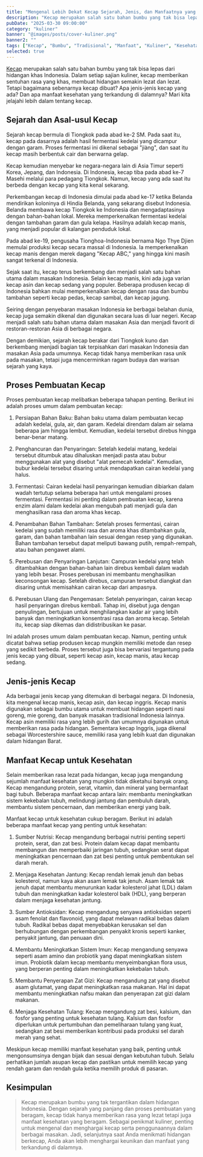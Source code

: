 ```yaml
---
title: "Mengenal Lebih Dekat Kecap Sejarah, Jenis, dan Manfaatnya yang Luar Biasa"
description: "Kecap merupakan salah satu bahan bumbu yang tak bisa lepas dari hidangan khas Indonesia.Kecap merupakan salah satu bahan bumbu yang tak bisa lepas dari hidangan khas Indonesia."
pubDate: "2025-03-30 09:00:00"
category: "kuliner"
banner: "@images/posts/cover-kuliner.png"
banner2: ""
tags: ["Kecap", "Bumbu", "Tradisional", "Manfaat", "Kuliner", "Kesehatan"]
selected: true
---
```


[Kecap](https://id.m.wikipedia.org/wiki/Kecap) merupakan salah satu bahan bumbu yang tak bisa lepas dari hidangan khas Indonesia.  Dalam setiap sajian kuliner, kecap memberikan sentuhan rasa yang khas, membuat hidangan semakin lezat dan lezat. Tetapi bagaimana sebenarnya kecap dibuat? Apa jenis-jenis kecap yang ada? Dan apa manfaat kesehatan yang terkandung di dalamnya? Mari kita jelajahi lebih dalam tentang kecap.

## Sejarah dan Asal-usul Kecap 

Sejarah kecap bermula di Tiongkok pada abad ke-2 SM. Pada saat itu, kecap pada dasarnya adalah hasil fermentasi kedelai yang dicampur dengan garam. Proses fermentasi ini dikenal sebagai "jiàng", dan saat itu kecap masih berbentuk cair dan berwarna gelap.

Kecap kemudian menyebar ke negara-negara lain di Asia Timur seperti Korea, Jepang, dan Indonesia. Di Indonesia, kecap tiba pada abad ke-7 Masehi melalui para pedagang Tiongkok. Namun, kecap yang ada saat itu berbeda dengan kecap yang kita kenal sekarang.

Perkembangan kecap di Indonesia dimulai pada abad ke-17 ketika Belanda mendirikan koloninya di Hindia Belanda, yang sekarang disebut Indonesia. Belanda membawa kecap Tiongkok ke Indonesia dan mengadaptasinya dengan bahan-bahan lokal. Mereka memperkenalkan fermentasi kedelai dengan tambahan garam dan gula kelapa. Hasilnya adalah kecap manis, yang menjadi popular di kalangan penduduk lokal.

Pada abad ke-19, pengusaha Tionghoa-Indonesia bernama Ngo Thye Djien memulai produksi kecap secara massal di Indonesia. Ia memperkenalkan kecap manis dengan merek dagang "Kecap ABC," yang hingga kini masih sangat terkenal di Indonesia.

Sejak saat itu, kecap terus berkembang dan menjadi salah satu bahan utama dalam masakan Indonesia. Selain kecap manis, kini ada juga varian kecap asin dan kecap sedang yang populer. Beberapa produsen kecap di Indonesia bahkan mulai memperkenalkan kecap dengan rasa dan bumbu tambahan seperti kecap pedas, kecap sambal, dan kecap jagung.

Seiring dengan penyebaran masakan Indonesia ke berbagai belahan dunia, kecap juga semakin dikenal dan digunakan secara luas di luar negeri. Kecap menjadi salah satu bahan utama dalam masakan Asia dan menjadi favorit di restoran-restoran Asia di berbagai negara.

Dengan demikian, sejarah kecap berakar dari Tiongkok kuno dan berkembang menjadi bagian tak terpisahkan dari masakan Indonesia dan masakan Asia pada umumnya. Kecap tidak hanya memberikan rasa unik pada masakan, tetapi juga mencerminkan ragam budaya dan warisan sejarah yang kaya.

## Proses Pembuatan Kecap

Proses pembuatan kecap melibatkan beberapa tahapan penting. Berikut ini adalah proses umum dalam pembuatan kecap:

1. Persiapan Bahan Baku: Bahan baku utama dalam pembuatan kecap adalah kedelai, gula, air, dan garam. Kedelai direndam dalam air selama beberapa jam hingga lembut. Kemudian, kedelai tersebut direbus hingga benar-benar matang.

2. Penghancuran dan Penyaringan: Setelah kedelai matang, kedelai tersebut ditumbuk atau dihaluskan menjadi pasta atau bubur menggunakan alat yang disebut "alat pemecah kedelai". Kemudian, bubur kedelai tersebut disaring untuk mendapatkan cairan kedelai yang halus.

3. Fermentasi: Cairan kedelai hasil penyaringan kemudian dibiarkan dalam wadah tertutup selama beberapa hari untuk mengalami proses fermentasi. Fermentasi ini penting dalam pembuatan kecap, karena enzim alami dalam kedelai akan mengubah pati menjadi gula dan menghasilkan rasa dan aroma khas kecap.

4. Penambahan Bahan Tambahan: Setelah proses fermentasi, cairan kedelai yang sudah memiliki rasa dan aroma khas ditambahkan gula, garam, dan bahan tambahan lain sesuai dengan resep yang digunakan. Bahan tambahan tersebut dapat meliputi bawang putih, rempah-rempah, atau bahan pengawet alami.

5. Perebusan dan Penyaringan Lanjutan: Campuran kedelai yang telah ditambahkan dengan bahan-bahan lain direbus kembali dalam wadah yang lebih besar. Proses perebusan ini membantu menghasilkan keconsongan kecap. Setelah direbus, campuran tersebut diangkat dan disaring untuk memisahkan cairan kecap dari ampasnya.

6. Perebusan Ulang dan Pengemasan: Setelah penyaringan, cairan kecap hasil penyaringan direbus kembali. Tahap ini, disebut juga dengan penyulingan, bertujuan untuk menghilangkan kadar air yang lebih banyak dan meningkatkan konsentrasi rasa dan aroma kecap. Setelah itu, kecap siap dikemas dan didistribusikan ke pasar.

Ini adalah proses umum dalam pembuatan kecap. Namun, penting untuk dicatat bahwa setiap produsen kecap mungkin memiliki metode dan resep yang sedikit berbeda. Proses tersebut juga bisa bervariasi tergantung pada jenis kecap yang dibuat, seperti kecap asin, kecap manis, atau kecap sedang.

## Jenis-jenis Kecap

Ada berbagai jenis kecap yang ditemukan di berbagai negara. Di Indonesia, kita mengenal kecap manis, kecap asin, dan kecap inggris. Kecap manis digunakan sebagai bumbu utama untuk membuat hidangan seperti nasi goreng, mie goreng, dan banyak masakan tradisional Indonesia lainnya. Kecap asin memiliki rasa yang lebih gurih dan umumnya digunakan untuk memberikan rasa pada hidangan. Sementara kecap Inggris, juga dikenal sebagai Worcestershire sauce, memiliki rasa yang lebih kuat dan digunakan dalam hidangan Barat.

## Manfaat Kecap untuk Kesehatan

Selain memberikan rasa lezat pada hidangan, kecap juga mengandung sejumlah manfaat kesehatan yang mungkin tidak diketahui banyak orang. Kecap mengandung protein, serat, vitamin, dan mineral yang bermanfaat bagi tubuh. Beberapa manfaat kecap antara lain: membantu meningkatkan sistem kekebalan tubuh, melindungi jantung dan pembuluh darah, membantu sistem pencernaan, dan memberikan energi yang baik.

Manfaat kecap untuk kesehatan cukup beragam. Berikut ini adalah beberapa manfaat kecap yang penting untuk kesehatan:

1. Sumber Nutrisi: Kecap mengandung berbagai nutrisi penting seperti protein, serat, dan zat besi. Protein dalam kecap dapat membantu membangun dan memperbaiki jaringan tubuh, sedangkan serat dapat meningkatkan pencernaan dan zat besi penting untuk pembentukan sel darah merah.

2. Menjaga Kesehatan Jantung: Kecap rendah lemak jenuh dan bebas kolesterol, namun kaya akan asam lemak tak jenuh. Asam lemak tak jenuh dapat membantu menurunkan kadar kolesterol jahat (LDL) dalam tubuh dan meningkatkan kadar kolesterol baik (HDL), yang berperan dalam menjaga kesehatan jantung.

3. Sumber Antioksidan: Kecap mengandung senyawa antioksidan seperti asam fenolat dan flavonoid, yang dapat melawan radikal bebas dalam tubuh. Radikal bebas dapat menyebabkan kerusakan sel dan berhubungan dengan perkembangan penyakit kronis seperti kanker, penyakit jantung, dan penuaan dini.

4. Membantu Meningkatkan Sistem Imun: Kecap mengandung senyawa seperti asam amino dan probiotik yang dapat meningkatkan sistem imun. Probiotik dalam kecap membantu menyeimbangkan flora usus, yang berperan penting dalam meningkatkan kekebalan tubuh.

5. Membantu Penyerapan Zat Gizi: Kecap mengandung zat yang disebut asam glutamat, yang dapat meningkatkan rasa makanan. Hal ini dapat membantu meningkatkan nafsu makan dan penyerapan zat gizi dalam makanan.

6. Menjaga Kesehatan Tulang: Kecap mengandung zat besi, kalsium, dan fosfor yang penting untuk kesehatan tulang. Kalsium dan fosfor diperlukan untuk pertumbuhan dan pemeliharaan tulang yang kuat, sedangkan zat besi memberikan kontribusi pada produksi sel darah merah yang sehat.

Meskipun kecap memiliki manfaat kesehatan yang baik, penting untuk mengonsumsinya dengan bijak dan sesuai dengan kebutuhan tubuh. Selalu perhatikan jumlah asupan kecap dan pastikan untuk memilih kecap yang rendah garam dan rendah gula ketika memilih produk di pasaran.

## Kesimpulan

> Kecap merupakan bumbu yang tak tergantikan dalam hidangan Indonesia. Dengan sejarah yang panjang dan proses pembuatan yang beragam, kecap tidak hanya memberikan rasa yang lezat tetapi juga manfaat kesehatan yang beragam. Sebagai penikmat kuliner, penting untuk mengenal dan menghargai kecap serta penggunaannya dalam berbagai masakan. Jadi, selanjutnya saat Anda menikmati hidangan berkecap, Anda akan lebih menghargai keunikan dan manfaat yang terkandung di dalamnya.
